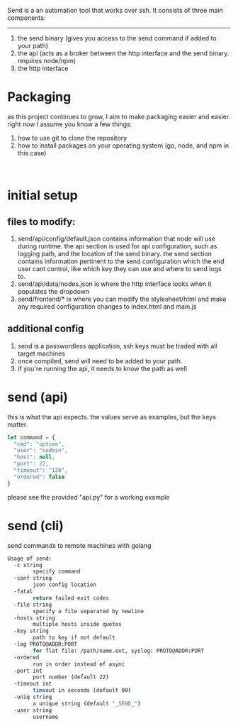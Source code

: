 Send is a an automation tool that works over ssh. It consists of three main components:
<hr>

1. the send binary (gives you access to the send command if added to your path)
2. the api (acts as a broker between the http interface and the send binary. requires node/npm)
3. the http interface 

# Packaging
as this project continues to grow, I aim to make packaging easier and easier. right now I assume you know a few things:
<br>
1. how to use git to clone the repository
2. how to install packages on your operating system (go, node, and npm in this case)
<br>

# initial setup
## files to modify:
1. send/api/config/default.json contains information that node will use during runtime. the api section is used for api configuration, such as logging path, and the location of the send binary. the send section contains information pertinent to the send configuration which the end user cant control, like which key they can use and where to send logs to.
2. send/api/data/nodes.json is where the http interface looks when it populates the dropdown
3. send/frontend/* is where you can modify the stylesheet/html and make any required configuration changes to index.html and main.js

## additional config
1. send is a passwordless application, ssh keys must be traded with all target machines
2. once compiled, send will need to be added to your path.
3. if you're running the api, it needs to know the path as well

# send (api)
this is what the api expects. the values serve as examples, but the keys matter.
```javascript
let command = {
  "cmd": "uptime",
  "user": "sadmin",
  "host": null,
  "port": 22,
  "timeout": "120",
  "ordered": false
}
```
please see the provided "api.py" for a working example
<br>

# send (cli)
send commands to remote machines with golang
```bash
Usage of send:
  -c string
    	specify command
  -conf string
    	json config location
  -fatal
    	return failed exit codes
  -file string
    	specify a file separated by newline
  -hosts string
    	multiple hosts inside quotes
  -key string
    	path to key if not default
  -log PROTO@ADDR:PORT
    	for flat file: /path/name.ext, syslog: PROTO@ADDR:PORT
  -ordered
    	run in order instead of async
  -port int
    	port number (default 22)
  -timeout int
    	timeout in seconds (default 90)
  -uniq string
    	a unique string (default "_SEND_")
  -user string
    	username
```
